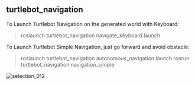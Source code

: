 ## turtlebot_navigation

To Launch Turtlebot Navigation on the generated world with Keyboard:
> roslaunch turtlebot_navigation navigate_keyboard.launch

To Launch Turtlebot Simple Navigation, just go forward and avoid obstacle:
> roslaunch turtlebot_navigation autonomous_navigation.launch
> rosrun turtlebot_navigation navigation_simple

![selection_012](https://user-images.githubusercontent.com/33914085/46866750-87f12700-ce1a-11e8-9e27-ba90c66e1b1e.png)

